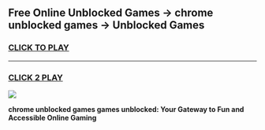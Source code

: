 
## Free Online Unblocked Games → chrome unblocked games → Unblocked Games
<h3>
<a href="https://premium.freeplayer.one?title=chrome_unblocked_games&ref=21F">CLICK TO PLAY</a></h3>
<hr>

<h3>
<a href="https://premium.freeplayer.one?title=chrome_unblocked_games&ref=21F">CLICK 2 PLAY</a>
  
</h3>

<a href="https://premium.freeplayer.one?title=chrome_unblocked_games&ref=21F/"><img src="https://clearcache.store/games.png"></a>


**chrome unblocked games games unblocked: Your Gateway to Fun and Accessible Online Gaming**
